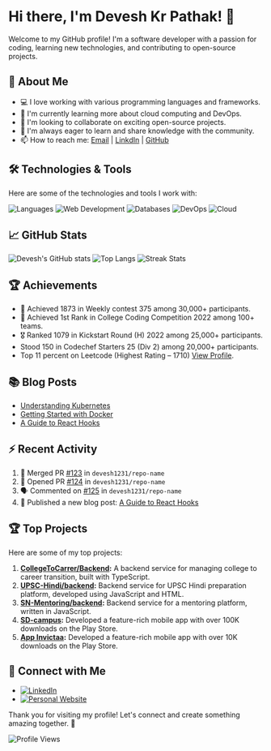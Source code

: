 # Hi there, I'm Devesh Kr Pathak! 👋

Welcome to my GitHub profile! I'm a software developer with a passion for coding, learning new technologies, and contributing to open-source projects.

## 🚀 About Me

- 💻 I love working with various programming languages and frameworks.
- 🌱 I'm currently learning more about cloud computing and DevOps.
- 👯 I'm looking to collaborate on exciting open-source projects.
- 🤔 I'm always eager to learn and share knowledge with the community.
- 📫 How to reach me: [Email](mailto:deveshpathak67@gmail.com) | [LinkdIn](https://www.linkedin.com/in/devesh-kr-pathak-109764197/) | [GitHub](https://github.com/devesh1231)

## 🛠️ Technologies & Tools

Here are some of the technologies and tools I work with:

![Languages](https://img.shields.io/badge/Languages-Python%2C%20JavaScript%2C%20Java%2C%20C%2B%2B-informational?style=flat&logo=javascript)
![Web Development](https://img.shields.io/badge/Web%20Development-HTML%2C%20CSS%2C%20React%2C%20Node.js-informational?style=flat&logo=html5)
![Databases](https://img.shields.io/badge/Databases-MySQL%2C%20MongoDB-informational?style=flat&logo=mysql)
![DevOps](https://img.shields.io/badge/DevOps-Docker%2C%20Kubernetes%2C%20Jenkins-informational?style=flat&logo=docker)
![Cloud](https://img.shields.io/badge/Cloud-AWS%2C%20Azure%2C%20Google%20Cloud-informational?style=flat&logo=amazonaws)

## 📈 GitHub Stats

![Devesh's GitHub stats](https://github-readme-stats.vercel.app/api?username=devesh1231&show_icons=true&theme=radical)
![Top Langs](https://github-readme-stats.vercel.app/api/top-langs/?username=devesh1231&layout=compact&theme=radical)
![Streak Stats](https://github-readme-streak-stats.herokuapp.com/?user=devesh1231&theme=radical)

## 🏆 Achievements

- 🏅 Achieved 1873 in Weekly contest 375 among 30,000+ participants.
- 🥇 Achieved 1st Rank in College Coding Competition 2022 among 100+ teams.
- 🎖️ Ranked 1079 in Kickstart Round (H) 2022 among 25,000+ participants.
- Stood 150 in Codechef Starters 25 (Div 2) among 20,000+ participants.
- Top 11 percent on Leetcode (Highest Rating – 1710) [View Profile](https://leetcode.com/devesh1231).

## 📚 Blog Posts

- [Understanding Kubernetes](https://medium.com/@devesh1231/understanding-kubernetes-123456)
- [Getting Started with Docker](https://medium.com/@devesh1231/getting-started-with-docker-123456)
- [A Guide to React Hooks](https://medium.com/@devesh1231/a-guide-to-react-hooks-123456)

## ⚡ Recent Activity

<!--START_SECTION:activity-->
1. 🎉 Merged PR [#123](https://github.com/devesh1231/repo-name/pull/123) in `devesh1231/repo-name`
2. 💪 Opened PR [#124](https://github.com/devesh1231/repo-name/pull/124) in `devesh1231/repo-name`
3. 🗣 Commented on [#125](https://github.com/devesh1231/repo-name/issues/125) in `devesh1231/repo-name`
4. 🚀 Published a new blog post: [A Guide to React Hooks](https://medium.com/@devesh1231/a-guide-to-react-hooks-123456)
<!--END_SECTION:activity-->

## 🏆 Top Projects

Here are some of my top projects:

1. **[CollegeToCarrer/Backend](https://github.com/CollegeToCarrer/Backend):** A backend service for managing college to career transition, built with TypeScript.
2. **[UPSC-Hindi/backend](https://github.com/UPSC-Hindi/backend):** Backend service for UPSC Hindi preparation platform, developed using JavaScript and HTML.
3. **[SN-Mentoring/backend](https://github.com/SN-Mentoring/backend):** Backend service for a mentoring platform, written in JavaScript.
4. **[SD-campus](https://github.com/devesh1231/SD-campus):** Developed a feature-rich mobile app with over 100K downloads on the Play Store.
5. **[App Invictaa](https://github.com/devesh1231/App-Invictaa):** Developed a feature-rich mobile app with over 10K downloads on the Play Store.

## 🔗 Connect with Me

- [![LinkedIn](https://img.shields.io/badge/LinkedIn-blue?style=flat&logo=linkedin)](https://www.linkedin.com/in/devesh-kr-pathak-109764197/)
- [![Personal Website](https://img.shields.io/badge/Personal%20Website-blue?style=flat&logo=google-chrome)](https://devesh1231.github.io)

Thank you for visiting my profile! Let's connect and create something amazing together. 🚀

![Profile Views](https://komarev.com/ghpvc/?username=devesh1231&color=blueviolet)
